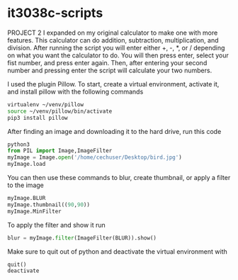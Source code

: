 # it3038c-scripts
PROJECT 2
I expanded on my original calculator to make one with more features. This calculator can do addition, subtraction, multiplication, and division. 
After running the script you will enter either +, -, *, or / depending on what you want the calculator to do. You will then press enter, select your fist number, 
and press enter again. Then, after entering your second number and pressing enter the script will calculate your two numbers.



I used the plugin Pillow. To start, create a virtual environment, activate it, and install pillow with the following commands
```bash
virtualenv ~/venv/pillow
source ~/venv/pillow/bin/activate
pip3 install pillow
```
After finding an image and downloading it to the hard drive, run this code 
```python
python3
from PIL import Image,ImageFilter
myImage = Image.open('/home/cechuser/Desktop/bird.jpg')
myImage.load
```
You can then use these commands to blur, create thumbnail, or apply a filter to the image
```python
myImage.BLUR
myImage.thumbnail((90,90))
myImage.MinFilter
```
To apply the filter and show it run
```python
blur = myImage.filter(ImageFilter(BLUR)).show()
```
Make sure to quit out of python and deactivate the virtual environment with
```python
quit()
deactivate
```
